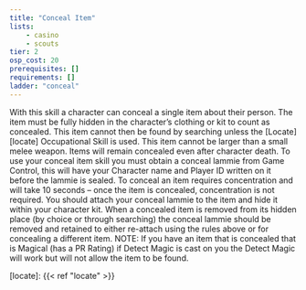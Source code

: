 ```yaml
---
title: "Conceal Item"
lists:
    - casino
    - scouts
tier: 2
osp_cost: 20
prerequisites: []
requirements: []
ladder: "conceal"
---
```

With this skill a character can conceal a single item about their person. The item must be fully hidden in the character’s clothing or kit to count as concealed. This item cannot then be found by searching unless the [Locate][locate] Occupational Skill is used. This item cannot be larger than a small melee weapon. Items will remain concealed even after character death. To use your conceal item skill you must obtain a conceal lammie from Game Control, this will have your Character name and Player ID written on it before the lammie is sealed. To conceal an item requires concentration and will take 10 seconds – once the item is concealed, concentration is not required. You should attach your conceal lammie to the item and hide it within your character kit. When a concealed item is removed from its hidden place (by choice or through searching) the conceal lammie should be removed and retained to either re-attach using the rules above or for concealing a different item. NOTE: If you have an item that is concealed that is Magical (has a PR Rating) if Detect Magic is cast on you the Detect Magic will work but will not allow the item to be found.

[locate]: {{< ref "locate" >}}